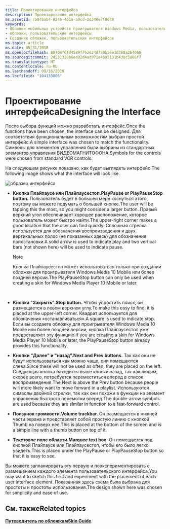 ```yaml
---
title: Проектирование интерфейса
description: Проектирование интерфейса
ms.assetid: 7b87bab4-8246-461a-a9cd-2d348e7f0d48
keywords:
- Обложки мобильных устройств проигрывателя Windows Media, пользовательские интерфейсы
- обложки, пользовательские интерфейсы
- Создание обложек, пользовательских интерфейсов
ms.topic: article
ms.date: 05/31/2018
ms.openlocfilehash: 8070ef6fd4589f762624d7a0b5ee1d380a264066
ms.sourcegitcommit: 2d531328b6ed82d4ad971a45a5131b430c5866f7
ms.translationtype: MT
ms.contentlocale: ru-RU
ms.lasthandoff: 09/16/2019
ms.locfileid: "104133006"
---
```

# <a name="designing-the-interface"></a><span data-ttu-id="4b366-106">Проектирование интерфейса</span><span class="sxs-lookup"><span data-stu-id="4b366-106">Designing the Interface</span></span>

<span data-ttu-id="4b366-107">После выбора функций можно разработать интерфейс.</span><span class="sxs-lookup"><span data-stu-id="4b366-107">Once the functions have been chosen, the interface can be designed.</span></span> <span data-ttu-id="4b366-108">Для соответствия функциональным возможностям выбран простой интерфейс.</span><span class="sxs-lookup"><span data-stu-id="4b366-108">A simple interface was chosen to match the functionality.</span></span> <span data-ttu-id="4b366-109">Символы для элементов управления были выбраны из стандартных элементов управления ВИДЕОМАГНИТОФОНА.</span><span class="sxs-lookup"><span data-stu-id="4b366-109">Symbols for the controls were chosen from standard VCR controls.</span></span>

<span data-ttu-id="4b366-110">На следующем рисунке показано, как будет выглядеть интерфейс.</span><span class="sxs-lookup"><span data-stu-id="4b366-110">The following image shows what the interface will look like.</span></span>

![образец интерфейса](images/ceswmful.png)

-   <span data-ttu-id="4b366-112">**Кнопка Плайпаусе или Плайпаусестоп.**</span><span class="sxs-lookup"><span data-stu-id="4b366-112">**PlayPause or PlayPauseStop button.**</span></span> <span data-ttu-id="4b366-113">Пользователь будет в большей мере коснуться этого, поэтому вы можете подумать о большей кнопке.</span><span class="sxs-lookup"><span data-stu-id="4b366-113">The user will be tapping this the most, so you might consider a larger button.</span></span> <span data-ttu-id="4b366-114">Правый верхний угол обеспечивает хорошее расположение, которое пользователь может быстро найти.</span><span class="sxs-lookup"><span data-stu-id="4b366-114">The upper-right corner makes a good location that the user can find quickly.</span></span> <span data-ttu-id="4b366-115">Сплошная стрелка используется для обозначения воспроизведения и двух вертикальных полос (не показанных здесь) для обозначения приостановки.</span><span class="sxs-lookup"><span data-stu-id="4b366-115">A solid arrow is used to indicate play and two vertical bars (not shown here) will be used to indicate pause.</span></span>
    > [!Note]  
    > <span data-ttu-id="4b366-116">Кнопка Плайпаусестоп может использоваться только при создании обложки для проигрывателя Windows Media 10 Mobile или более поздней версии.</span><span class="sxs-lookup"><span data-stu-id="4b366-116">The PlayPauseStop button can only be used when creating a skin for Windows Media Player 10 Mobile or later.</span></span>

     

-   <span data-ttu-id="4b366-117">**Кнопка "Закрыть".**</span><span class="sxs-lookup"><span data-stu-id="4b366-117">**Stop button.**</span></span> <span data-ttu-id="4b366-118">Чтобы упростить поиск, он размещается в левом верхнем углу.</span><span class="sxs-lookup"><span data-stu-id="4b366-118">To make this easy to find, it is placed at the upper-left corner.</span></span> <span data-ttu-id="4b366-119">Квадрат используется для обозначения «останавливаться».</span><span class="sxs-lookup"><span data-stu-id="4b366-119">A square is used to indicate stop.</span></span> <span data-ttu-id="4b366-120">Если вы создаете обложку для проигрывателя Windows Media 10 Mobile или более поздней версии, кнопка Плайпаусестоп уже предоставляет эту функцию.</span><span class="sxs-lookup"><span data-stu-id="4b366-120">If you are creating a skin for Windows Media Player 10 Mobile or later, the PlayPauseStop button already provides this functionality.</span></span>
-   <span data-ttu-id="4b366-121">**Кнопки "Далее" и "назад".**</span><span class="sxs-lookup"><span data-stu-id="4b366-121">**Next and Prev buttons.**</span></span> <span data-ttu-id="4b366-122">Так как они не будут использоваться как можно чаще, они помещаются слева.</span><span class="sxs-lookup"><span data-stu-id="4b366-122">Since these will not be used as often, they are placed on the left.</span></span> <span data-ttu-id="4b366-123">Следующая кнопка находится выше кнопки назад, так как людям, скорее всего, потребуется переместиться вперед в список воспроизведения.</span><span class="sxs-lookup"><span data-stu-id="4b366-123">The Next is above the Prev button because people will more likely want to move forward in a playlist.</span></span> <span data-ttu-id="4b366-124">Используются символы двойной стрелки, так как они похожи в функции на элемент управления быстрого перемотки вперед.</span><span class="sxs-lookup"><span data-stu-id="4b366-124">The double-arrow symbols are used because they are similar in function to a fast-forward control.</span></span>
-   <span data-ttu-id="4b366-125">**Ползунок громкости.**</span><span class="sxs-lookup"><span data-stu-id="4b366-125">**Volume trackbar.**</span></span> <span data-ttu-id="4b366-126">Он размещается в нижней части экрана и представляет собой простую линию с кнопкой Thumb на поверх нее.</span><span class="sxs-lookup"><span data-stu-id="4b366-126">This is placed at the bottom of the screen and is a simple line with a thumb button on top of it.</span></span>
-   <span data-ttu-id="4b366-127">**Текстовое поле области.**</span><span class="sxs-lookup"><span data-stu-id="4b366-127">**Marquee text box.**</span></span> <span data-ttu-id="4b366-128">Он помещается под кнопкой Плайпаусе или Плайпаусестоп, чтобы его было легко увидеть.</span><span class="sxs-lookup"><span data-stu-id="4b366-128">This is placed under the PlayPause or PlayPauseStop button so that it is easy to see.</span></span>

<span data-ttu-id="4b366-129">Вы можете запланировать эту первую и поэкспериментировать с размещением каждого элемента пользовательского интерфейса.</span><span class="sxs-lookup"><span data-stu-id="4b366-129">You may want to sketch this first and experiment with the placement of each user interface element.</span></span> <span data-ttu-id="4b366-130">Показанная здесь схема была выбрана для простоты и простоты использования.</span><span class="sxs-lookup"><span data-stu-id="4b366-130">The design shown here was chosen for simplicity and ease of use.</span></span>

## <a name="related-topics"></a><span data-ttu-id="4b366-131">См. также</span><span class="sxs-lookup"><span data-stu-id="4b366-131">Related topics</span></span>

<dl> <dt>

[<span data-ttu-id="4b366-132">**Путеводитель по обложкам**</span><span class="sxs-lookup"><span data-stu-id="4b366-132">**Skin Guide**</span></span>](skin-guide.md)
</dt> </dl>

 

 




